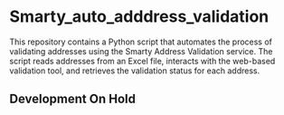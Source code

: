 # Smarty_auto_adddress_validation
This repository contains a Python script that automates the process of validating addresses using the Smarty Address Validation service. The script reads addresses from an Excel file, interacts with the web-based validation tool, and retrieves the validation status for each address.


## Development On Hold
